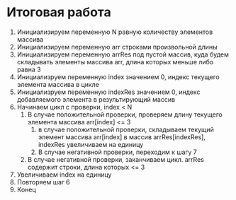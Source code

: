 # Итоговая работа

1. Инициализируем переменную N равную количеству элементов массива
2. Инициализируем переменную arr строками произвольной длины
3. Инициализируем переменную arrRes под пустой массив, куда будем складывать элементы массива arr, длина которых меньше либо равна 3
4. Инициализруем переменную index значением 0, индекс текущего элемента массива в цикле
5. Инициализруем переменную indexRes значением 0, индекс добавляемого элемента в результирующий массив
6. Начинаем цикл с проверки, index < N
   1. В случае положительной проверки, проверяем длину текущего элемента массива arr[index] <= 3
      1. в случае положительной проверки, складываем текущий элемент массива arr[index] в массив arrRes[indexRes], indexRes увеличиваем на единицу
      2. В случае негативной проверки, переходим к шагу 7
   2. В случае негативной проверки, заканчиваем цикл. arrRes содержит строки, длина которых <= 3
7. Увеличиваем index на единицу
8. Повторяем шаг 6
9. Конец